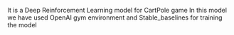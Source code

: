 It is a Deep Reinforcement Learning model for CartPole game
In this model we have used OpenAI gym environment and Stable_baselines for training the model
